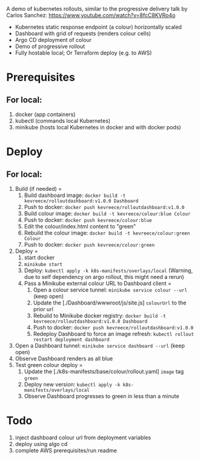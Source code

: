 A demo of kubernetes rollouts, similar to the progressive delivery talk by Carlos Sanchez: https://www.youtube.com/watch?v=8fcC8KVRo4o

- Kubernetes static response endpoint (a colour) horizontally scaled 
- Dashboard with grid of requests (renders colour cells)
- Argo CD deployment of colour
- Demo of progressive rollout
- Fully hostable local; Or Terraform deploy (e.g. to AWS)


Prerequisites
===

For local:
---

1. docker (app containers)
1. kubectl (commands local Kubernetes)
1. minikube (hosts local Kubernetes in docker and with docker pods)


Deploy
===

For local:
---

1. Build (if needed) =
    1. Build dashboard image: `docker build -t kevreece/rolloutdashboard:v1.0.0 Dashboard`
    1. Push to docker: `docker push kevreece/rolloutdashboard:v1.0.0`
    1. Build colour image: `docker build -t kevreece/colour:blue Colour`
    1. Push to docker: `docker push kevreece/colour:blue`
    1. Edit the colour/index.html content to "green"
    1. Rebuild the colour image: `docker build -t kevreece/colour:green Colour`
    1. Push to docker: `docker push kevreece/colour:green`
1. Deploy =
    1. start docker
    1. `minikube start`
    1. Deploy: `kubectl apply -k k8s-manifests/overlays/local` (Warning, due to self dependency on argo rollout, this might need a rerun)
    1. Pass a Minikube external colour URL to Dashboard client =
        1. Open a colour service tunnel: `minikube service colour --url` (keep open)
        1. Update the [./Dashboard/wwwroot/js/site.js] `colourUrl` to the prior url
        1. Rebuild to Minikube docker registry: `docker build -t kevreece/rolloutdashboard:v1.0.0 Dashboard`
        1. Push to docker: `docker push kevreece/rolloutdashboard:v1.0.0`
        1. Redeploy Dashboard to force an image refresh: `kubectl rollout restart deployment dashboard`
1. Open a Dashboard tunnel: `minikube service dashboard --url` (keep open)
1. Observe Dashboard renders as all blue
1. Test green colour deploy =
    1. Update the [./k8s-manifests/base/colour/rollout.yaml] `image` tag `green`
    1. Deploy new version: `kubectl apply -k k8s-manifests/overlays/local`
    1. Observe Dashboard progresses to green in less than a minute


Todo
===

1. inject dashboard colour url from deployment variables
1. deploy using algo cd
1. complete AWS prerequisites/run readme
